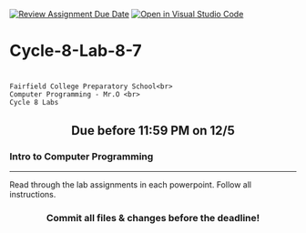 [![Review Assignment Due Date](https://classroom.github.com/assets/deadline-readme-button-24ddc0f5d75046c5622901739e7c5dd533143b0c8e959d652212380cedb1ea36.svg)](https://classroom.github.com/a/u6VhCFZ7)
[![Open in Visual Studio Code](https://classroom.github.com/assets/open-in-vscode-718a45dd9cf7e7f842a935f5ebbe5719a5e09af4491e668f4dbf3b35d5cca122.svg)](https://classroom.github.com/online_ide?assignment_repo_id=13216019&assignment_repo_type=AssignmentRepo)
# Cycle-8-Lab-8-7<h1 align="center">
    Fairfield College Preparatory School<br>
    Computer Programming - Mr.O <br>
    Cycle 8 Labs
</h1>

<h2 align="center">Due before 11:59 PM on 12/5</h2>

### Intro to Computer Programming
---
Read through the lab assignments in each powerpoint. Follow all instructions.

<h3 align="center">Commit all files & changes before the deadline!</h3>
